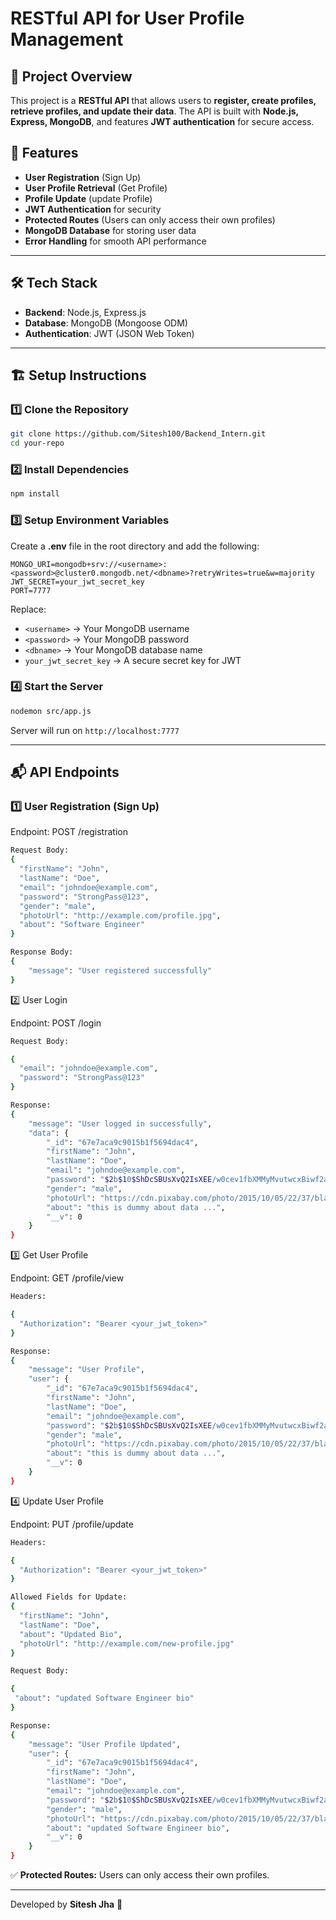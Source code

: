 # RESTful API for User Profile Management

## 📌 Project Overview
This project is a **RESTful API** that allows users to **register, create profiles, retrieve profiles, and update their data**. The API is built with **Node.js, Express, MongoDB**, and features **JWT authentication** for secure access.

## 🚀 Features
- **User Registration** (Sign Up)
- **User Profile Retrieval** (Get Profile)
- **Profile Update** (update Profile)
- **JWT Authentication** for security
- **Protected Routes** (Users can only access their own profiles)
- **MongoDB Database** for storing user data
- **Error Handling** for smooth API performance

---

## 🛠️ Tech Stack
- **Backend**: Node.js, Express.js
- **Database**: MongoDB (Mongoose ODM)
- **Authentication**: JWT (JSON Web Token)

---

## 🏗️ Setup Instructions
### 1️⃣ Clone the Repository
```sh
git clone https://github.com/Sitesh100/Backend_Intern.git
cd your-repo
```

### 2️⃣ Install Dependencies
```sh
npm install
```

### 3️⃣ Setup Environment Variables
Create a **.env** file in the root directory and add the following:

```env
MONGO_URI=mongodb+srv://<username>:<password>@cluster0.mongodb.net/<dbname>?retryWrites=true&w=majority
JWT_SECRET=your_jwt_secret_key
PORT=7777
```
Replace:
- `<username>` → Your MongoDB username
- `<password>` → Your MongoDB password
- `<dbname>` → Your MongoDB database name
- `your_jwt_secret_key` → A secure secret key for JWT

### 4️⃣ Start the Server
```sh
nodemon src/app.js
```
Server will run on `http://localhost:7777`

---

## 📬 API Endpoints


### 1️⃣ User Registration (Sign Up)

Endpoint: POST /registration
```sh
Request Body:
{
  "firstName": "John",
  "lastName": "Doe",
  "email": "johndoe@example.com",
  "password": "StrongPass@123",
  "gender": "male",
  "photoUrl": "http://example.com/profile.jpg",
  "about": "Software Engineer"
}
```
```sh
Response Body:
{
    "message": "User registered successfully"
}
```
2️⃣ User Login

Endpoint: POST /login
```sh
Request Body:

{
  "email": "johndoe@example.com",
  "password": "StrongPass@123"
}
```
```sh
Response:
{
    "message": "User logged in successfully",
    "data": {
        "_id": "67e7aca9c9015b1f5694dac4",
        "firstName": "John",
        "lastName": "Doe",
        "email": "johndoe@example.com",
        "password": "$2b$10$ShDcSBUsXvQ2IsXEE/w0cev1fbXMMyMvutwcxBiwf2aRW95ewmmnO",
        "gender": "male",
        "photoUrl": "https://cdn.pixabay.com/photo/2015/10/05/22/37/blank-profile-picture-973460_640.png",
        "about": "this is dummy about data ...",
        "__v": 0
    }
}
```
3️⃣ Get User Profile

Endpoint: GET /profile/view
```sh
Headers:

{
  "Authorization": "Bearer <your_jwt_token>"
}
```
```sh
Response:
{
    "message": "User Profile",
    "user": {
        "_id": "67e7aca9c9015b1f5694dac4",
        "firstName": "John",
        "lastName": "Doe",
        "email": "johndoe@example.com",
        "password": "$2b$10$ShDcSBUsXvQ2IsXEE/w0cev1fbXMMyMvutwcxBiwf2aRW95ewmmnO",
        "gender": "male",
        "photoUrl": "https://cdn.pixabay.com/photo/2015/10/05/22/37/blank-profile-picture-973460_640.png",
        "about": "this is dummy about data ...",
        "__v": 0
    }
}
```
4️⃣ Update User Profile

Endpoint: PUT /profile/update
```sh
Headers:

{
  "Authorization": "Bearer <your_jwt_token>"
}

Allowed Fields for Update:
{
  "firstName": "John",
  "lastName": "Doe",
  "about": "Updated Bio",
  "photoUrl": "http://example.com/new-profile.jpg"
}
```
```sh
Request Body:

{
 "about": "updated Software Engineer bio"
}
```
```sh
Response:
{
    "message": "User Profile Updated",
    "user": {
        "_id": "67e7aca9c9015b1f5694dac4",
        "firstName": "John",
        "lastName": "Doe",
        "email": "johndoe@example.com",
        "password": "$2b$10$ShDcSBUsXvQ2IsXEE/w0cev1fbXMMyMvutwcxBiwf2aRW95ewmmnO",
        "gender": "male",
        "photoUrl": "https://cdn.pixabay.com/photo/2015/10/05/22/37/blank-profile-picture-973460_640.png",
        "about": "updated Software Engineer bio",
        "__v": 0
    }
}
```
✅ **Protected Routes:** Users can only access their own profiles.

---

Developed by **Sitesh Jha** 🚀
